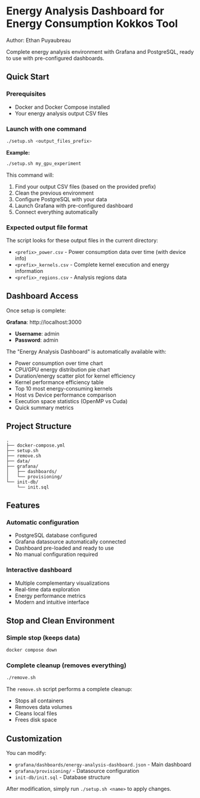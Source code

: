 # Energy Analysis Dashboard for Energy Consumption Kokkos Tool
Author: Ethan Puyaubreau

Complete energy analysis environment with Grafana and PostgreSQL, ready to use with pre-configured dashboards.

## Quick Start

### Prerequisites
- Docker and Docker Compose installed
- Your energy analysis output CSV files

### Launch with one command

```bash
./setup.sh <output_files_prefix>
```

**Example:**
```bash
./setup.sh my_gpu_experiment
```

This command will:
1. Find your output CSV files (based on the provided prefix)
2. Clean the previous environment 
3. Configure PostgreSQL with your data
4. Launch Grafana with pre-configured dashboard
5. Connect everything automatically

### Expected output file format

The script looks for these output files in the current directory:
- `<prefix>_power.csv` - Power consumption data over time (with device info)
- `<prefix>_kernels.csv` - Complete kernel execution and energy information  
- `<prefix>_regions.csv` - Analysis regions data

## Dashboard Access

Once setup is complete:

**Grafana**: http://localhost:3000
- **Username**: admin
- **Password**: admin

The "Energy Analysis Dashboard" is automatically available with:
- Power consumption over time chart
- CPU/GPU energy distribution pie chart
- Duration/energy scatter plot for kernel efficiency
- Kernel performance efficiency table
- Top 10 most energy-consuming kernels
- Host vs Device performance comparison
- Execution space statistics (OpenMP vs Cuda)
- Quick summary metrics

## Project Structure

```
.
├── docker-compose.yml
├── setup.sh
├── remove.sh
├── data/
├── grafana/
│   ├── dashboards/
│   └── provisioning/
└── init-db/
    └── init.sql
```

## Features

### Automatic configuration
- PostgreSQL database configured
- Grafana datasource automatically connected
- Dashboard pre-loaded and ready to use
- No manual configuration required

### Interactive dashboard
- Multiple complementary visualizations
- Real-time data exploration
- Energy performance metrics
- Modern and intuitive interface

## Stop and Clean Environment

### Simple stop (keeps data)
```bash
docker compose down
```

### Complete cleanup (removes everything)
```bash
./remove.sh
```

The `remove.sh` script performs a complete cleanup:
- Stops all containers
- Removes data volumes  
- Cleans local files
- Frees disk space

## Customization

You can modify:
- `grafana/dashboards/energy-analysis-dashboard.json` - Main dashboard
- `grafana/provisioning/` - Datasource configuration
- `init-db/init.sql` - Database structure

After modification, simply run `./setup.sh <name>` to apply changes.